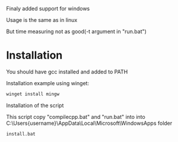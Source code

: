 
Finaly added support for windows

Usage is the same as in linux

But time measuring not as good(-t argument in "run.bat")

# Installation
You should have gcc installed and added to PATH

Installation example using winget:
```bash
winget install mingw
```

Installation of the script

This script copy "compilecpp.bat" and "run.bat" into into C:\Users\{username}\AppData\Local\Microsoft\WindowsApps folder
```bash
install.bat
```
